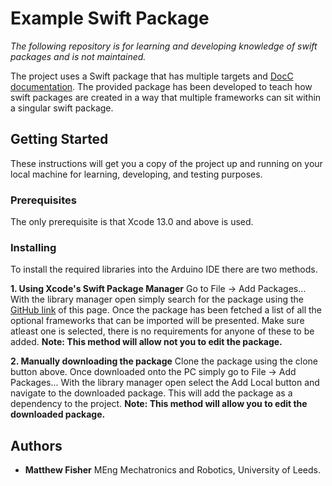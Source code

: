 # Example Swift Package
*The following repository is for learning and developing knowledge of swift packages and is not maintained.*

The project uses a Swift package that has multiple targets and [DocC documentation](https://developer.apple.com/documentation/docc). The provided package has been developed to teach how swift packages are created in a way that multiple frameworks can sit within a singular swift package.

## Getting Started

These instructions will get you a copy of the project up and running on your local machine for learning, developing, and testing purposes.

### Prerequisites

The only prerequisite is that Xcode 13.0 and above is used.

### Installing

To install the required libraries into the Arduino IDE there are two methods.

**1. Using Xcode's Swift Package Manager**
Go to File -> Add Packages... With the library manager open simply search for the package using the [GitHub link](https://github.com/MatthewTHFisher/ExampleSwiftPackage) of this page. Once the package has been fetched a list of all the optional frameworks that can be imported will be presented. Make sure atleast one is selected, there is no requirements for anyone of these to be added.
**Note: This method will allow not you to edit the package.**
   
**2. Manually downloading the package**
Clone the package using the clone button above. Once downloaded onto the PC simply go to File -> Add Packages... With the library manager open select the Add Local button and navigate to the downloaded package. This will add the package as a dependency to the project.
**Note: This method will allow you to edit the downloaded package.**

## Authors

* **Matthew Fisher** MEng Mechatronics and Robotics, University of Leeds.
